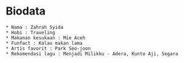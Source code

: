 # Biodata

    * Nama : Zahrah Syida
    * Hobi : Traveling
    * Makanan kesukaan : Mie Aceh
    * Funfact : Kalau makan lama 
    * Artis favorit : Park Seo-joon
    * Rekomendasi lagu : Menjadi Milikku - Adera, Kunto Aji, Segara